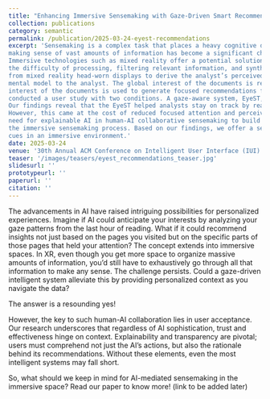 ```yaml
---
title: "Enhancing Immersive Sensemaking with Gaze-Driven Smart Recommendations"
collection: publications
category: semantic
permalink: /publication/2025-03-24-eyest-recommendations
excerpt: 'Sensemaking is a complex task that places a heavy cognitive demand on individuals. With the recent surge in data availability,
making sense of vast amounts of information has become a significant challenge for many professionals, such as intelligence analysts.
Immersive technologies such as mixed reality offer a potential solution by providing virtually unlimited space to organize data. However,
the difficulty of processing, filtering relevant information, and synthesizing insights remains. We proposed using eye-tracking data
from mixed reality head-worn displays to derive the analyst’s perceived interest in documents and words, and convey that part of the
mental model to the analyst. The global interest of the documents is reflected in their color, and their order on the list, while the local
interest of the documents is used to generate focused recommendations for a document. To evaluate these recommendation cues, we
conducted a user study with two conditions. A gaze-aware system, EyeST, and a Freestyle system without gaze-based visual cues.
Our findings reveal that the EyeST helped analysts stay on track by reading more essential information while avoiding distractions.
However, this came at the cost of reduced focused attention and perceived system performance. The results of our study highlight the
need for explainable AI in human-AI collaborative sensemaking to build user trust and encourage the integration of AI outputs into
the immersive sensemaking process. Based on our findings, we offer a set of guidelines for designing gaze-driven recommendation
cues in an immersive environment.'
date: 2025-03-24
venue: '30th Annual ACM Conference on Intelligent User Interface (IUI)'
teaser: '/images/teasers/eyest_recommendations_teaser.jpg'
slidesurl: ''
prototypeurl: ''
paperurl: ''
citation: ''
---
```


The advancements in AI have raised intriguing possibilities for personalized experiences. 
Imagine if AI could anticipate your interests by analyzing your gaze patterns from the last hour of reading. What if it could recommend insights not just based on the pages you visited but on the specific parts of those pages that held your attention? The concept extends into immersive spaces. 
In XR, even though you get more space to organize massive amounts of information, you’d still have to exhaustively go through all that information to make any sense. The challenge persists. Could a gaze-driven intelligent system alleviate this by providing personalized context as you navigate the data?

The answer is a resounding yes!

However, the key to such human-AI collaboration lies in user acceptance. Our research underscores that regardless of AI sophistication, trust and effectiveness hinge on context. 
Explainability and transparency are pivotal; users must comprehend not just the AI’s actions, but also the rationale behind its recommendations. Without these elements, even the most intelligent systems may fall short.

So, what should we keep in mind for AI-mediated sensemaking in the immersive space? Read our paper to know more! (link to be added later)
